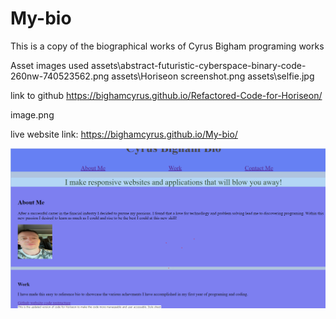 # My-bio

This is a copy of the biographical works of Cyrus Bigham programing works

Asset images used 
assets\abstract-futuristic-cyberspace-binary-code-260nw-740523562.png
assets\Horiseon screenshot.png
assets\selfie.jpg

link to github
https://bighamcyrus.github.io/Refactored-Code-for-Horiseon/

image.png

live website link: https://bighamcyrus.github.io/My-bio/

![](assets/Screenshot.jpg)